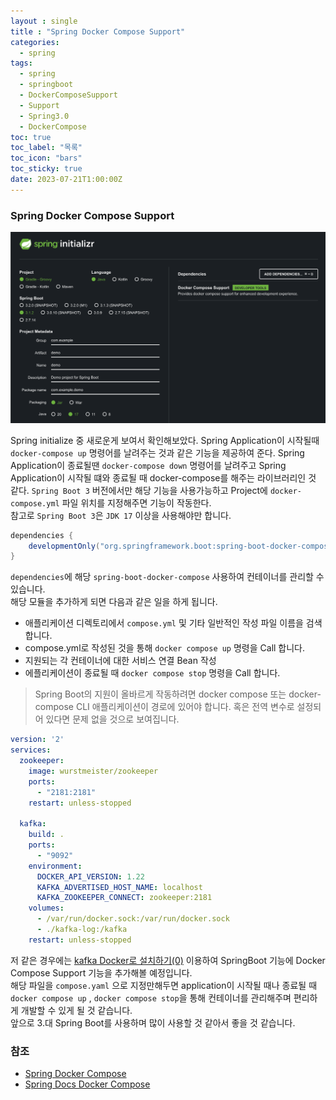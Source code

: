 ```yaml
---
layout : single
title : "Spring Docker Compose Support"
categories:
  - spring
tags:
  - spring
  - springboot
  - DockerComposeSupport
  - Support
  - Spring3.0
  - DockerCompose
toc: true
toc_label: "목록"
toc_icon: "bars"
toc_sticky: true
date: 2023-07-21T1:00:00Z
---
```


### Spring Docker Compose Support 

![img.png](/assets/images/2307/13-1.png#center)

Spring initialize 중 새로운게 보여서 확인해보았다.
Spring Application이 시작될때 `docker-compose up` 명령어를 날려주는 것과 같은 기능을 제공하여 준다.
Spring Application이 종료될땐 `docker-compose down` 명령어를 날려주고 Spring Application이 시작될 떄와 종료될 때 docker-compose를 해주는 라이브러리인 것 같다.
`Spring Boot 3` 버전에서만 해당 기능을 사용가능하고 Project에 `docker-compose.yml` 파일 위치를 지정해주면 기능이 작동한다.   
참고로 `Spring Boot 3`은 `JDK 17` 이상을 사용해야만 합니다.
```gradle
dependencies {
    developmentOnly("org.springframework.boot:spring-boot-docker-compose")
}
```

`dependencies`에 해당 `spring-boot-docker-compose` 사용하여 컨테이너를 관리할 수 있습니다.   
해당 모듈을 추가하게 되면 다음과 같은 일을 하게 됩니다.
- 애플리케이션 디렉토리에서 `compose.yml` 및 기타 일반적인 작성 파일 이름을 검색합니다.
- compose.yml로 작성된 것을 통해 `docker compose up` 명령을 Call 합니다.
- 지원되는 각 컨테이너에 대한 서비스 연결 Bean 작성
- 에플리케이션이 종료될 때 `docker compose stop` 명령을 Call 합니다. 

> Spring Boot의 지원이 올바르게 작동하려면 docker compose 또는 docker-compose CLI 애플리케이션이 경로에 있어야 합니다.
> 혹은 전역 변수로 설정되어 있다면 문제 없을 것으로 보여집니다. 

```yaml
version: '2'
services:
  zookeeper:
    image: wurstmeister/zookeeper
    ports:
      - "2181:2181"
    restart: unless-stopped

  kafka:
    build: .
    ports:
      - "9092"
    environment:
      DOCKER_API_VERSION: 1.22
      KAFKA_ADVERTISED_HOST_NAME: localhost
      KAFKA_ZOOKEEPER_CONNECT: zookeeper:2181
    volumes:
      - /var/run/docker.sock:/var/run/docker.sock
      - ./kafka-log:/kafka
    restart: unless-stopped
```

저 같은 경우에는 [kafka Docker로 설치하기(0)]() 이용하여 SpringBoot 기능에 Docker Compose Support 기능을 추가해볼 예정입니다.   
해당 파일을 `compose.yaml` 으로 지정만해두면 application이 시작될 때나 종료될 때 `docker compose up` , `docker compose stop`을 통해 컨테이너를 관리해주며 편리하게 개발할 수 있게 될 것 같습니다.   
앞으로 3.대 Spring Boot를 사용하며 많이 사용할 것 같아서 좋을 것 같습니다.


### 참조
- [Spring Docker Compose](https://spring.io/blog/2023/06/21/docker-compose-support-in-spring-boot-3-1)
- [Spring Docs Docker Compose](https://docs.spring.io/spring-boot/docs/current/reference/htmlsingle/#features.docker-compose)
